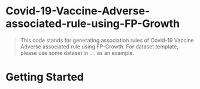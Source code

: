 # Covid-19-Vaccine-Adverse-associated-rule-using-FP-Growth
> This code stands for generating association rules of Covid-19 Vaccine Adverse associated rule using FP-Growth.
> For dataset template, please use some dataset in .... as an example.

# Getting Started
####
